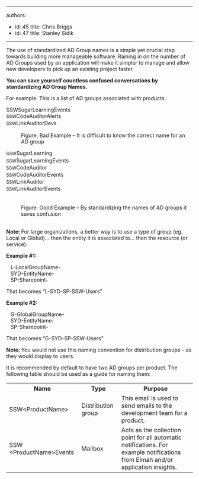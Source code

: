 

---
authors:
  - id: 45
    title: Chris Briggs
  - id: 47
    title: Stanley Sidik
---




<span class='intro'> <p>​The use of standardized AD Group names is a simple yet crucial step towards building more manageable software. Raining in on the number of AD Groups used by an application will make it simpler to manage and allow new developers to pick up an existing project faster. <br></p> </span>

<p> 
   <strong> You can save yourself countless confused conversations by standardizing AD Group Names. </strong><br></p><p>For example&#58;&#160;This is a list of AD groups associated with products.<br></p><p class="ssw15-rteElement-GreyBox">SSWSugarLearningEvents<br> <span style="font-size&#58;12px;line-height&#58;19.2px;background-color&#58;#f5f5f5;"></span><span style="font-size&#58;12px;line-height&#58;19.2px;background-color&#58;#f5f5f5;"></span><span style="font-size&#58;12px;line-height&#58;19.2px;background-color&#58;#f5f5f5;">SSW</span>CodeAuditorAlerts<br> <span style="font-size&#58;12px;line-height&#58;19.2px;background-color&#58;#f5f5f5;"></span><span style="font-size&#58;12px;line-height&#58;19.2px;background-color&#58;#f5f5f5;"></span><span style="font-size&#58;12px;line-height&#58;19.2px;background-color&#58;#f5f5f5;">SSW</span>LinkAuditorDevs</p><dd class="ssw15-rteElement-FigureBad"> Figure&#58; Bad Example – It is difficult to know the correct name for an AD group </dd><p class="ssw15-rteElement-GreyBox"> <span style="font-size&#58;12px;line-height&#58;19.2px;background-color&#58;#f5f5f5;"></span><span style="font-size&#58;12px;line-height&#58;19.2px;background-color&#58;#f5f5f5;"></span><span style="font-size&#58;12px;line-height&#58;19.2px;background-color&#58;#f5f5f5;">SSW</span>SugarLearning<br> <span style="font-size&#58;12px;line-height&#58;19.2px;background-color&#58;#f5f5f5;"></span><span style="font-size&#58;12px;line-height&#58;19.2px;background-color&#58;#f5f5f5;"></span><span style="font-size&#58;12px;line-height&#58;19.2px;background-color&#58;#f5f5f5;">SSW</span>SugarLearningEvents<br> <span style="font-size&#58;12px;line-height&#58;19.2px;background-color&#58;#f5f5f5;"></span><span style="font-size&#58;12px;line-height&#58;19.2px;background-color&#58;#f5f5f5;"></span><span style="font-size&#58;12px;line-height&#58;19.2px;background-color&#58;#f5f5f5;">SSW</span>CodeAuditor<br> <span style="font-size&#58;12px;line-height&#58;19.2px;background-color&#58;#f5f5f5;"></span><span style="font-size&#58;12px;line-height&#58;19.2px;background-color&#58;#f5f5f5;"></span><span style="font-size&#58;12px;line-height&#58;19.2px;background-color&#58;#f5f5f5;">SSW</span>CodeAuditorEvents<br> <span style="font-size&#58;12px;line-height&#58;19.2px;background-color&#58;#f5f5f5;">SSW</span>LinkAuditor<br> <span style="font-size&#58;12px;line-height&#58;19.2px;background-color&#58;#f5f5f5;"></span><span style="font-size&#58;12px;line-height&#58;19.2px;background-color&#58;#f5f5f5;"></span><span style="font-size&#58;12px;line-height&#58;19.2px;background-color&#58;#f5f5f5;">SSW</span>LinkAuditorEvents</p>​ 
<dd class="ssw15-rteElement-FigureGood"> Figure&#58; Good Example – By standardizing the names of AD groups it saves confusion<br></dd><p><strong><br>Note&#58;&#160;</strong>For large organizations, a better way is<b></b> to use a type of group (eg. Local or Global)… then the entity it is associated to… then the resource (or service).&#160;&#160;<br></p><p><strong>E</strong><strong>xample</strong><strong> #1&#58;</strong></p><p class="ssw15-rteElement-CodeArea">&#160; &#160;L-LocalGroupName-<br>&#160; &#160;SYD-EntityName-<br>&#160; &#160;SP-Sharepoint-</p><p>That becomes “L-SYD-SP-SSW-Users&quot; <br></p><p><strong>E</strong><strong>xample</strong><strong> #2&#58;</strong></p><p class="ssw15-rteElement-CodeArea">&#160; &#160;G-GlobalGroupName-<br>&#160; &#160;SYD-EntityName-<br>&#160; &#160;SP-Sharepoint-</p><p>That becomes “G-SYD-SP-SSW-Users&quot;</p><p><b>​Note&#58; </b>You would not use this naming convention for distribution groups – as they would display to users. <br></p><p>It is recommended by default to have two AD groups per product. The following table should be used as a guide for naming them&#58;</p><table class="normal"><tbody><tr><th>Name</th><th>Type</th><th>Purpose</th></tr><tr><td>SSW&lt;ProductName&gt;</td><td>Distribution group</td><td>This email is used to send emails to the development team for a product.</td></tr><tr><td>SSW &lt;ProductName&gt;Events</td><td>Mailbox</td><td>Acts as the collection point for all automatic notifications. For example notifications from Elmah and/or application insights. <br></td></tr></tbody></table>​​


